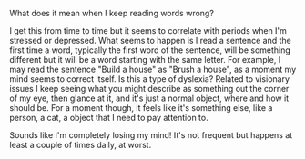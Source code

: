 What does it mean when I keep reading words wrong?

I get this from time to time but it seems to correlate with periods when I'm stressed or depressed. What seems to happen is I read a sentence and the first time a word, typically the first word of the sentence, will be something different but it will be a word starting with the same letter. For example, I may read the sentence "Build a house" as "Brush a house", as a moment my mind seems to correct itself. Is this a type of dyslexia? Related to visionary issues I keep seeing what you might describe as something out the corner of my eye, then glance at it, and it's just a normal object, where and how it should be. For a moment though, it feels like it's something else, like a person, a cat, a object that I need to pay attention to.

Sounds like I'm completely losing my mind! It's not frequent but happens at least a couple of times daily, at worst.
